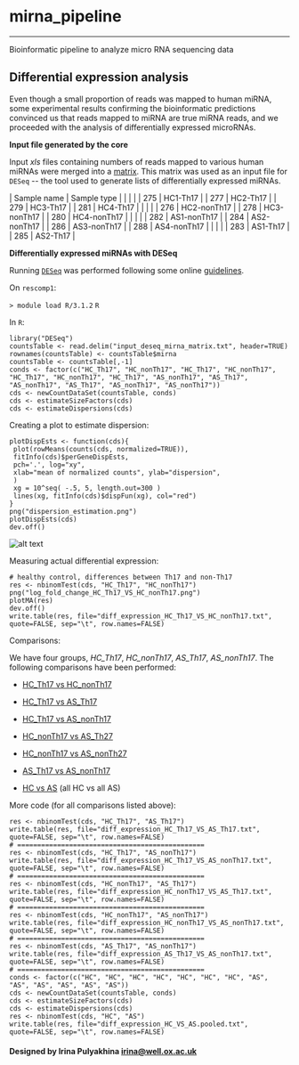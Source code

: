 # mirna_pipeline
--------------------------------------
Bioinformatic pipeline to analyze micro RNA sequencing data

## Differential expression analysis

Even though a small proportion of reads was mapped to human miRNA,
some experimental results confirming the bioinformatic predictions
convinced us that reads mapped to miRNA are true miRNA reads, and
we proceeded with the analysis of differentially expressed microRNAs.

**Input file generated by the core**

Input *xls* files containing numbers of reads mapped to various human
miRNAs were merged into a 
[matrix](https://github.com/jknightlab/mirna_pipeline/edit/master/mirna_matrix.txt).
This matrix was used as an input file for `DESeq` -- the tool used to generate
lists of differentially expressed miRNAs.

| Sample name | Sample type |
|             |             |
| 275         | HC1-Th17    |
| 277         | HC2-Th17    |
| 279         | HC3-Th17    |
| 281         | HC4-Th17    |
|             |             |
| 276         | HC2-nonTh17 |
| 278         | HC3-nonTh17 |
| 280         | HC4-nonTh17 |
|             |             |
| 282         | AS1-nonTh17 |
| 284         | AS2-nonTh17 |
| 286         | AS3-nonTh17 |
| 288         | AS4-nonTh17 |
|             |             |
| 283         | AS1-Th17    |
| 285         | AS2-Th17    |


**Differentially expressed miRNAs with DESeq**

Running [`DESeq`](https://bioconductor.org/packages/release/bioc/html/DESeq.html)
was performed following some online 
[guidelines](http://dwheelerau.com/2013/04/15/how-to-use-deseq-to-analyse-rnaseq-data/).

On `rescomp1`:

`> module load R/3.1.2`
`R`

In `R`:

```
library("DESeq")
countsTable <- read.delim("input_deseq_mirna_matrix.txt", header=TRUE)
rownames(countsTable) <- countsTable$mirna
countsTable <- countsTable[,-1]
conds <- factor(c("HC_Th17", "HC_nonTh17", "HC_Th17", "HC_nonTh17", "HC_Th17", "HC_nonTh17", "HC_Th17", "AS_nonTh17", "AS_Th17", "AS_nonTh17", "AS_Th17", "AS_nonTh17", "AS_nonTh17"))
cds <- newCountDataSet(countsTable, conds)
cds <- estimateSizeFactors(cds)
cds <- estimateDispersions(cds)
```

Creating a plot to estimate dispersion:
```
plotDispEsts <- function(cds){
 plot(rowMeans(counts(cds, normalized=TRUE)),
 fitInfo(cds)$perGeneDispEsts,
 pch='.', log="xy",
 xlab="mean of normalized counts", ylab="dispersion",
 )
 xg = 10^seq( -.5, 5, length.out=300 )
 lines(xg, fitInfo(cds)$dispFun(xg), col="red")
}
png("dispersion_estimation.png")
plotDispEsts(cds)
dev.off()
```

![alt text](https://github.com/jknightlab/mirna_pipeline/blob/master/dispersion_estimation.png)

Measuring actual differential expression:
```
# healthy control, differences between Th17 and non-Th17
res <- nbinomTest(cds, "HC_Th17", "HC_nonTh17")
png("log_fold_change_HC_Th17_VS_HC_nonTh17.png")
plotMA(res)
dev.off()
write.table(res, file="diff_expression_HC_Th17_VS_HC_nonTh17.txt", quote=FALSE, sep="\t", row.names=FALSE)
```

Comparisons:

We have four groups, *HC_Th17*, *HC_nonTh17*, *AS_Th17*, *AS_nonTh17*.
The following comparisons have been performed:
- [HC_Th17 vs HC_nonTh17](https://github.com/jknightlab/mirna_pipeline/blob/master/diff_expression_HC_Th17_VS_HC_nonTh17.txt)
- [HC_Th17 vs AS_Th17](https://github.com/jknightlab/mirna_pipeline/blob/master/diff_expression_HC_Th17_VS_AS_Th17.txt)
- [HC_Th17 vs AS_nonTh17](https://github.com/jknightlab/mirna_pipeline/blob/master/diff_expression_HC_Th17_VS_AS_nonTh17.txt)

- [HC_nonTh17 vs AS_Th27](https://github.com/jknightlab/mirna_pipeline/blob/master/diff_expression_HC_nonTh17_VS_AS_Th17.txt)
- [HC_nonTh17 vs AS_nonTh27](https://github.com/jknightlab/mirna_pipeline/blob/master/diff_expression_HC_nonTh17_VS_AS_nonTh17.txt)

- [AS_Th17 vs AS_nonTh17](https://github.com/jknightlab/mirna_pipeline/blob/master/diff_expression_AS_Th17_VS_AS_nonTh17.txt)

- [HC vs AS](https://github.com/jknightlab/mirna_pipeline/blob/master/diff_expression_HC_VS_AS.pooled.txt) (all HC vs all AS)


More code (for all comparisons listed above):
```
res <- nbinomTest(cds, "HC_Th17", "AS_Th17")
write.table(res, file="diff_expression_HC_Th17_VS_AS_Th17.txt", quote=FALSE, sep="\t", row.names=FALSE)
# ===============================================
res <- nbinomTest(cds, "HC_Th17", "AS_nonTh17")
write.table(res, file="diff_expression_HC_Th17_VS_AS_nonTh17.txt", quote=FALSE, sep="\t", row.names=FALSE)
# ===============================================
res <- nbinomTest(cds, "HC_nonTh17", "AS_Th17")
write.table(res, file="diff_expression_HC_nonTh17_VS_AS_Th17.txt", quote=FALSE, sep="\t", row.names=FALSE)
# ===============================================
res <- nbinomTest(cds, "HC_nonTh17", "AS_nonTh17")
write.table(res, file="diff_expression_HC_nonTh17_VS_AS_nonTh17.txt", quote=FALSE, sep="\t", row.names=FALSE)
# ===============================================
res <- nbinomTest(cds, "AS_Th17", "AS_nonTh17")
write.table(res, file="diff_expression_AS_Th17_VS_AS_nonTh17.txt", quote=FALSE, sep="\t", row.names=FALSE)
# ===============================================
conds <- factor(c("HC", "HC", "HC", "HC", "HC", "HC", "HC", "AS", "AS", "AS", "AS", "AS", "AS"))
cds <- newCountDataSet(countsTable, conds)
cds <- estimateSizeFactors(cds)
cds <- estimateDispersions(cds)
res <- nbinomTest(cds, "HC", "AS")
write.table(res, file="diff_expression_HC_VS_AS.pooled.txt", quote=FALSE, sep="\t", row.names=FALSE)
```


#### Designed by Irina Pulyakhina irina@well.ox.ac.uk

